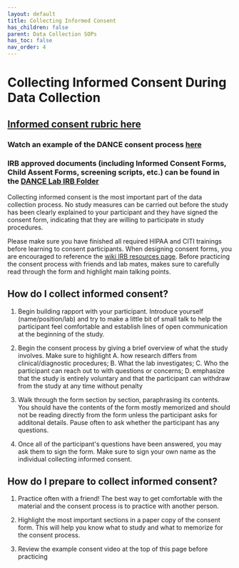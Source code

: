 ```yaml
---
layout: default
title: Collecting Informed Consent
has_children: false
parent: Data Collection SOPs
has_toc: false
nav_order: 4
---
```


# Collecting Informed Consent During Data Collection

## [Informed consent rubric here](https://docs.google.com/document/d/1qS2ftBenyLADRQ-1N1T3oHagEMjXdrMHWvd7PfT-EwU/edit?tab=t.0)

### **Watch an example of the DANCE consent process [here](https://www.youtube.com/watch?v=yWnQt_5I-gY)**

### **IRB approved documents (including Informed Consent Forms, Child Assent Forms, screening scripts, etc.) can be found in the [DANCE Lab IRB Folder](https://drive.google.com/drive/folders/19pH3p4Us1Sa6EdYonSyicn8ZgV9vc-6R?ths=true)**

Collecting informed consent is the most important part of the data collection process. No study measures can be carried out before the study has been clearly explained to your participant and they have signed the consent form, indicating that they are willing to participate in study procedures. 

Please make sure you have finished all required HIPAA and CITI trainings before learning to consent participants. When designing consent forms, you are encouraged to reference the [wiki IRB resources page](https://dance-lab.github.io/DANCE-Wiki/docs/Research_Resources/IRB/). Before practicing the consent process with friends and lab mates, makes sure to carefully read through the form and highlight main talking points. 

## How do I collect informed consent? 

1. Begin building rapport with your participant. Introduce yourself (name/position/lab) and try to make a little bit of small talk to help the participant feel comfortable and establish lines of open communication at the beginning of the study. 

2. Begin the consent process by giving a brief overview of what the study involves. Make sure to highlight A. how research differs from clinical/diagnostic procedures; B. What the lab investigates; C. Who the participant can reach out to with questions or concerns; D. emphasize that the study is entirely voluntary and that the participant can withdraw from the study at any time without penalty

3. Walk through the form section by section, paraphrasing its contents. You should have the contents of the form mostly memorized and should not be reading directly from the form unless the participant asks for additonal details. Pause often to ask whether the participant has any questions.

4. Once all of the participant's questions have been answered, you may ask them to sign the form. Make sure to sign your own name as the individual collecting informed consent. 

## How do I prepare to collect informed consent?

1. Practice often with a friend! The best way to get comfortable with the material and the consent process is to practice with another person. 

2. Highlight the most important sections in a paper copy of the consent form. This will help you know what to study and what to memorize for the consent process. 

3. Review the example consent video at the top of this page before practicing

